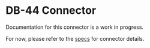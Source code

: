 # DB-44 Connector
Documentation for this connector is a work in progress.

For now, please refer to the [specs](specs.yaml) for connector details.
